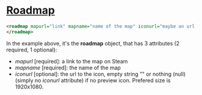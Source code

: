 # [Roadmap](wa-and-of-buildings-roadmap.xml)

```xml
<roadmap mapurl="link" mapname="name of the map" iconurl="maybe an url, or not">
</roadmap>
```
In the example above, it's the **roadmap** object, that has 3 attributes (2 required, 1 optional):
- *mapurl* [required]: a link to the map on Steam
- *mapname* [required]: the name of the map
- *iconurl* [optional]: the url to the icon, empty string "" or nothing (null) (simply no *iconurl* attribute) if no preview icon. Prefered size is 1920x1080.
